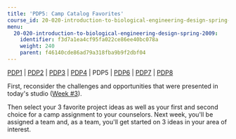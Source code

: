 ```yaml
---
title: 'PDP5: Camp Catalog Favorites'
course_id: 20-020-introduction-to-biological-engineering-design-spring-2009
menu:
  20-020-introduction-to-biological-engineering-design-spring-2009:
    identifier: f3d7a1ea4cf95fa022ce86ee40bc078a
    weight: 240
    parent: f46140cde86ad79a318fba9b9f2dbf04
---
```

[PDP1](/courses/biological-engineering/20-020-introduction-to-biological-engineering-design-spring-2009/assignments/20-020_assn) | [PDP2](/courses/biological-engineering/20-020-introduction-to-biological-engineering-design-spring-2009/assignments/pdp2) | [PDP3](/courses/biological-engineering/20-020-introduction-to-biological-engineering-design-spring-2009/assignments/pdp3) | [PDP4](/courses/biological-engineering/20-020-introduction-to-biological-engineering-design-spring-2009/assignments/pdp4) | PDP5 | [PDP6](/courses/biological-engineering/20-020-introduction-to-biological-engineering-design-spring-2009/assignments/pdp6) | [PDP7](/courses/biological-engineering/20-020-introduction-to-biological-engineering-design-spring-2009/assignments/pdp7) | [PDP8](/courses/biological-engineering/20-020-introduction-to-biological-engineering-design-spring-2009/assignments/pdp8)

First, reconsider the challenges and opportunities that were presented in today's studio ([Week #3](/courses/biological-engineering/20-020-introduction-to-biological-engineering-design-spring-2009/lecture-and-studio-notes/wk03#Studio_3:_Sorting_Hat_into_Project_Camps)).

Then select your 3 favorite project ideas as well as your first and second choice for a camp assignment to your counselors. Next week, you'll be assigned a team and, as a team, you'll get started on 3 ideas in your area of interest.